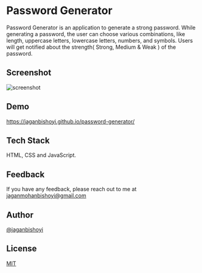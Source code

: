 # Password Generator

Password Generator is an application to generate a strong password. While generating a password, the user can choose various combinations, like length, uppercase letters, lowercase letters, numbers, and symbols. Users will get notified about the strength( Strong, Medium & Weak ) of the password.

## Screenshot

![screenshot](https://user-images.githubusercontent.com/25215338/171991855-842fc804-9a3f-47be-90b3-e6a0a8090a80.png)

## Demo

<https://jaganbishoyi.github.io/password-generator/>

## Tech Stack

HTML, CSS and JavaScript.

## Feedback

If you have any feedback, please reach out to me at jaganmohanbishoyi@gmail.com

## Author

[@jaganbishoyi](https://www.github.com/jaganbishoyi)

## License

[MIT](https://choosealicense.com/licenses/mit/)

